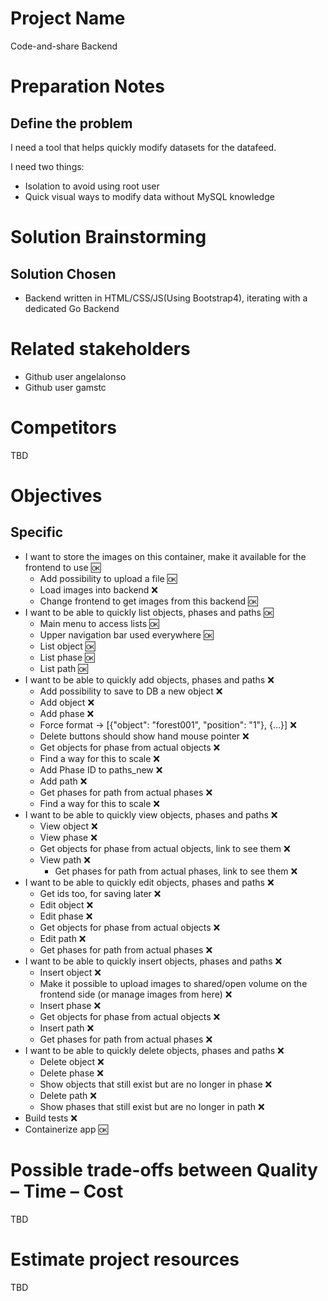 # Project Name
Code-and-share Backend

# Preparation Notes
## Define the problem
I need a tool that helps quickly modify datasets for the datafeed.
  
I need two things:
- Isolation to avoid using root user
- Quick visual ways to modify data without MySQL knowledge
# Solution Brainstorming
## Solution Chosen
* Backend written in HTML/CSS/JS(Using Bootstrap4), iterating with a dedicated Go Backend

# Related stakeholders
* Github user angelalonso
* Github user gamstc
# Competitors
TBD
# Objectives
## Specific
* I want to store the images on this container, make it available for the frontend to use :ok:
  * Add possibility to upload a file :ok:
  * Load images into backend :x:
  * Change frontend to get images from this backend :ok:
* I want to be able to quickly list objects, phases and paths :ok:
  * Main menu to access lists :ok:
  * Upper navigation bar used everywhere :ok:
  * List object :ok:
  * List phase :ok:
  * List path :ok:
* I want to be able to quickly add objects, phases and paths :x:
  * Add possibility to save to DB a new object :x:
  * Add object :x:
  * Add phase :x:
  * Force format -> [{"object": "forest001", "position": "1"}, {...}] :x:
  * Delete buttons should show hand mouse pointer :x:
  * Get objects for phase from actual objects :x:
   * Find a way for this to scale :x:
  * Add Phase ID to paths_new :x:
  * Add path :x:
  * Get phases for path from actual phases :x:
   * Find a way for this to scale :x:
* I want to be able to quickly view objects, phases and paths :x:
  * View object :x:
  * View phase :x:
   * Get objects for phase from actual objects, link to see them :x:
  * View path :x:
    * Get phases for path from actual phases, link to see them :x:
* I want to be able to quickly edit objects, phases and paths :x:
  * Get ids too, for saving later :x:
  * Edit object :x:
  * Edit phase :x:
  * Get objects for phase from actual objects :x:
  * Edit path :x:
  * Get phases for path from actual phases :x:
* I want to be able to quickly insert objects, phases and paths :x:
  * Insert object :x:
  * Make it possible to upload images to shared/open volume on the frontend side (or manage images from here) :x:
  * Insert phase :x:
  * Get objects for phase from actual objects :x:
  * Insert path :x:
  * Get phases for path from actual phases :x:
* I want to be able to quickly delete objects, phases and paths :x:
  * Delete object :x:
  * Delete phase :x:
  * Show objects that still exist but are no longer in phase :x:
  * Delete path :x:
  * Show phases that still exist but are no longer in path :x:
* Build tests :x:
* Containerize app :ok:

# Possible trade-offs between Quality – Time – Cost
TBD

# Estimate project resources
TBD






